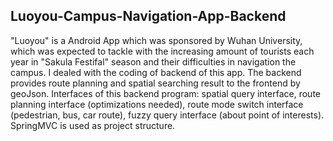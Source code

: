 ## Luoyou-Campus-Navigation-App-Backend
"Luoyou" is a Android App which was sponsored by Wuhan University, which was expected to tackle with the increasing amount of tourists each year in "Sakula Festifal" season and their difficulties in navigation the campus.
I dealed with the coding of backend of this app. The backend provides route planning and spatial searching result to the frontend by geoJson.
Interfaces of this backend program: spatial query interface, route planning interface (optimizations needed), route mode switch interface (pedestrian, bus, car route), fuzzy query interface (about point of interests).
SpringMVC is used as project structure.
